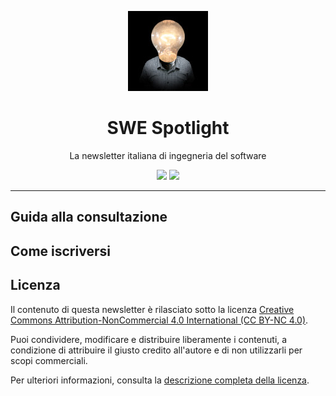 <div align="center">

![SWE Spotlight](assets/images/logo.jpg)

# SWE Spotlight

La newsletter italiana di ingegneria del software

<img src="https://img.shields.io/badge/Edizione-Mensile-green">
<img src="https://img.shields.io/badge/Iscritti-423-blue">

</div>

---

## Guida alla consultazione


## Come iscriversi



## Licenza

Il contenuto di questa newsletter è rilasciato sotto la licenza [Creative Commons Attribution-NonCommercial 4.0 International (CC BY-NC 4.0)](https://creativecommons.org/licenses/by-nc/4.0/).

Puoi condividere, modificare e distribuire liberamente i contenuti, a condizione di attribuire il giusto credito all'autore e di non utilizzarli per scopi commerciali.

Per ulteriori informazioni, consulta la [descrizione completa della licenza](https://creativecommons.org/licenses/by-nc/4.0/).
